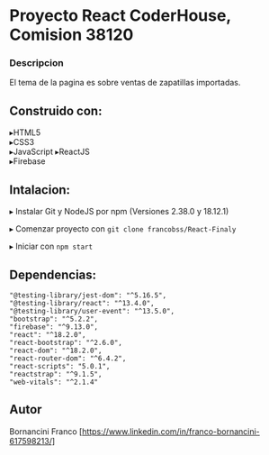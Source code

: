 # Proyecto React CoderHouse, Comision 38120
### Descripcion
El tema de la pagina es sobre ventas de zapatillas importadas.

## Construido con:
▸HTML5     
▸CSS3        
▸JavaScript
▸ReactJS    
▸Firebase 

## Intalacion:
▸ Instalar Git y NodeJS por npm (Versiones 2.38.0 y 18.12.1)

▸ Comenzar proyecto con `git clone francobss/React-Finaly`

▸ Iniciar con  `npm start`

## Dependencias:
    "@testing-library/jest-dom": "^5.16.5",
    "@testing-library/react": "^13.4.0",
    "@testing-library/user-event": "^13.5.0",
    "bootstrap": "^5.2.2",
    "firebase": "^9.13.0",
    "react": "^18.2.0",
    "react-bootstrap": "^2.6.0",
    "react-dom": "^18.2.0",
    "react-router-dom": "^6.4.2",
    "react-scripts": "5.0.1",
    "reactstrap": "^9.1.5",
    "web-vitals": "^2.1.4"

##  Autor
 Bornancini Franco [https://www.linkedin.com/in/franco-bornancini-617598213/]
